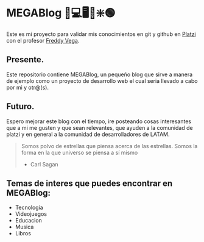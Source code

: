 # MEGABlog 💾💻🖥️🐉❇️🟢
Este es mi proyecto para validar mis conocimientos en git y github en [Platzi](https://platzi.com/ "Platzi") con el profesor [Freddy Vega](https://www.instagram.com/freddiervega/ "Freddy Vega").

## Presente.
Este repositorio contiene MEGABlog, un pequeño blog que sirve a manera de ejemplo como un proyecto de desarrollo web el cual seria llevado a cabo por mi y otr@(s).

## Futuro.
Espero mejorar este blog con el tiempo, ire posteando cosas interesantes que a mi me gusten y que sean relevantes, que ayuden a la comunidad de platzi y en general a la comunidad de desarrolladores de LATAM. 

> Somos polvo de estrellas que piensa acerca de las estrellas. Somos la forma en la que universo se piensa a sí mismo
> - Carl Sagan

## Temas de interes que puedes encontrar en MEGABlog: 
- Tecnologia
- Videojuegos
- Educacion
- Musica
- Libros